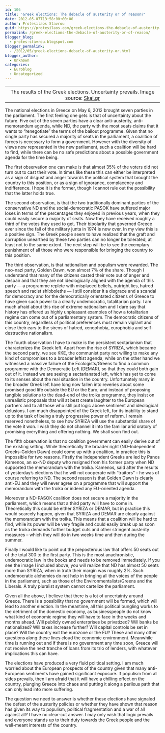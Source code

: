 ```yaml
---
id: 106
title: 'Greek elections: The debacle of austerity or of reason?'
date: 2012-05-07T13:58:00+00:00
author: Protesilaos Stavrou
guid: https://protesilaos.com/greek-elections-the-debacle-of-austerity-or-of-reason/
permalink: /greek-elections-the-debacle-of-austerity-or-of-reason/
blogger_blog:
  - protes-stavrou.blogspot.com
blogger_permalink:
  - /2012/05/greek-elections-debacle-of-austerity-or.html
blogger_author:
  - Unknown
categories:
  - Euroblog
  - Uncategorized
---
```

<table align="center" cellpadding="0" cellspacing="0" class="tr-caption-container" style="margin-left: auto; margin-right: auto; text-align: center;">
  <tr>
    <td style="text-align: center;">
    </td>
  </tr>
  
  <tr>
    <td class="tr-caption" style="text-align: center;">
      The results of the Greek elections. Uncertainty prevails. Image source: <a href="http://www.skai.gr/" target="_blank">Skai.gr</a>
    </td>
  </tr>
</table>

The national elections in Greece on May 6, 2012 brought seven parties in the parliament. The first feeling one gets is that of uncertainty about the future. Five out of the seven parties have a clear anti-austerity, anti-memorandum agenda, while ND, the party with the most seats claims that it wants to &#8220;renegotiate&#8221; the terms of the bailout programme. Given that no single party has secured a majority of seats in the parliament, a coalition of forces is necessary to form a government. However with the diversity of views now represented in the new parliament, such a coalition will be hard to find, while there can be no safe predictions about a possible government agenda for the time being.

The first observation one can make is that almost 35% of the voters did not turn out to cast their vote. In times like these this can either be interpreted as a sign of disgust and anger towards the political system that brought the country to this position, or as a sign of ignorance, complacency and indifference. I hope it is the former, though I cannot rule out the possibility that the latter holds true.

The second observation, is that the two traditionally dominant parties of the conservative ND and the social-democratic PASOK have suffered major loses in terms of the percentages they enjoyed in previous years, when they could easily secure a majority of seats. Now they have received roughly a third of the votes they used to get. Their bipolarity that governed Greece ever since the fall of the military junta in 1974 is now over. In my view this is a positive sign. The Greek people seem to have realized that the graft and corruption unearthed by these two parties can no longer be tolerated, at least not to the same extent. The next step will be to see the exemplary punishment of all those who were responsible for bringing the country to this position.

The third observation, is that nationalism and populism were rewarded. The neo-nazi party, Golden Dawn, won almost 7% of the share. Though I understand that many of the citizens casted their vote out of anger and despair and that they are not ideologically aligned with the agenda of this party &#8212; a programme replete with misplaced beliefs, outright lies, hatred speech and racist shibboleths &#8212; I still consider it a disgrace and a scandal for democracy and for the democratically orientated citizens of Greece to have given such power to a clearly undemocratic, totalitarian party. I am much afraid about this rise of extreme nationalism and I dare say that history has offered us highly unpleasant examples of how a totalitarian regime can come out of a parliamentary system. The democratic citizens of this country, regardless of political preferences must remain vigilant and close their ears to the sirens of hatred, xenophobia, europhobia and self-destructive nationalism.

The fourth observation I have to make is the persistent sectarianism that characterizes the Greek left. Apart from the rise of SYRIZA, which became the second party, we see&nbsp;KKE, the communist party not willing to make any kind of compromises to a broader leftist agenda; while on the other hand we witnessed a massive failure of the Ecologists/Greens to find a common programme with the Democratic Left (DEMAR), so that they could both gain out of it. Instead we are seeing a sectarianated left, which has yet to come to its senses about the real situation in the country. Unfortunately many in the broader Greek left have long now fallen into reveries about some promised good life outside the EU or the Euro; and instead of proposing tangible solutions to the dead-end of the troika programme, they insist on unrealistic proposals that will at best create laughter to the European partners and to all those who still put logic above sentiment and ideological delusions. I am much disappointed of the Greek left, for its inability to stand up to the task of being a truly progressive power of reform. I remain reserved nonetheless, to see how SYRIZA will use the substantial share of the vote it won. I wish they do not channel it into the familiar arid oratory of promising everything and offering nothing. We shall soon find out.

The fifth observation is that no coalition government can easily derive out of the existing setting. While theoretically the broader right (ND-Independent Greeks-Golden Dawn) could come up with a coalition, in practice this is impossible for two reasons. Firstly the Independent Greeks are led by Panos Kamenos, an ex-ND deputy who resigned from his former party when ND supported the memorandum with the troika. Kamenos, said after the results of yesterday&#8217;s elections that he will not cooperate with &#8220;traitors&#8221; &#8211; he was of course referring to ND. The second reason is that Golden Dawn is clearly anti-EU and they will never agree on a programme that will support the memorandum with the troika or indeed any EU-oriented agenda.

Moreover a ND-PASOK coalition does not secure a majority in the parliament, which means that a third party will have to come in. Theoretically this could be either SYRIZA or DEMAR, but in practice this would scarcely happen, given that SYRIZA and DEMAR are clearly against the memorandum with the troika. This means that a coalition will be hard to find, while its power will be very fragile and could easily break up as soon as the troika demands further budget cuts and other stringent austerity measures &#8211; which they will do in two weeks time and then during the summer.

Finally I would like to point out the preposterous law that offers 50 seats out of the total 300 to the first party. This is the most anachronistic, undemocratic law in the books and needs to be removed immediately. If you see the image I included above, you will realize that ND has almost 50 seats more than SYRIZA, when in truth their margin was roughly 2%. Such undemocratic alchemies do not help in bringing all the voices of the people in the parliament, such as those of the Environmentalists/Greens and the Liberals. A truly pluralist system cannot cartelize the parliament.

Given all the above, I believe that there is a lot of uncertainty around Greece. There is a possibility that no government will be formed, which will lead to another election. In the meantime, all this political bungling works to the detriment of the domestic economy, as businesspeople do not know what kind of economic regime they will have to face in the weeks and months ahead. Will publicly owned enterprises be privatized? Will banks be nationalized? Will taxes increase further? Will capital controls be set in place? Will the country exit the eurozone or the EU? These and many other questions along these lines cloud the economic environment. Meanwhile time is running out and if there is no government any time soon, Greece will not receive the next tranche of loans from its trio of lenders, with whatever implications this can have.

The elections have produced a very fluid political setting. I am much worried about the European prospects of the country given that many anti-European sentiments have gained significant exposure. If populism from all sides prevails, then I am afraid that it will have a chilling effect on the country, plunging Greece into chaos and putting it along a perilous path that can only lead into more suffering.

The question we need to answer is whether these elections have signaled the defeat of the austerity policies or whether they have shown that reason has given its way to populism, political fragmentation and a war of all against all? I have no clear-cut answer. I may only wish&nbsp;that logic prevails and everyone stands up to their duty towards the Greek people and the well-meant interests of the country.
